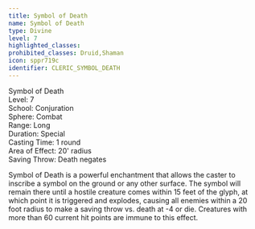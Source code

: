 ```yaml
---
title: Symbol of Death
name: Symbol of Death
type: Divine
level: 7
highlighted_classes: 
prohibited_classes: Druid,Shaman
icon: sppr719c
identifier: CLERIC_SYMBOL_DEATH
---
```

Symbol of Death  
Level: 7  
School: Conjuration  
Sphere: Combat  
Range: Long  
Duration: Special  
Casting Time: 1 round  
Area of Effect: 20' radius  
Saving Throw: Death negates  
  
Symbol of Death is a powerful enchantment that allows the caster to inscribe a symbol on the ground or any other surface. The symbol will remain there until a hostile creature comes within 15 feet of the glyph, at which point it is triggered and explodes, causing all enemies within a 20 foot radius to make a saving throw vs. death at -4 or die. Creatures with more than 60 current hit points are immune to this effect.  
